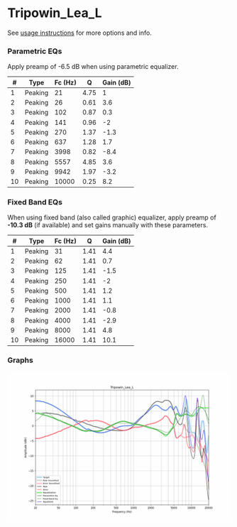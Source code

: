 # Tripowin_Lea_L
See [usage instructions](https://github.com/jaakkopasanen/AutoEq#usage) for more options and info.

### Parametric EQs
Apply preamp of -6.5 dB when using parametric equalizer.

|   # | Type    |   Fc (Hz) |    Q |   Gain (dB) |
|-----|---------|-----------|------|-------------|
|   1 | Peaking |        21 | 4.75 |         1   |
|   2 | Peaking |        26 | 0.61 |         3.6 |
|   3 | Peaking |       102 | 0.87 |         0.3 |
|   4 | Peaking |       141 | 0.96 |        -2   |
|   5 | Peaking |       270 | 1.37 |        -1.3 |
|   6 | Peaking |       637 | 1.28 |         1.7 |
|   7 | Peaking |      3998 | 0.82 |        -8.4 |
|   8 | Peaking |      5557 | 4.85 |         3.6 |
|   9 | Peaking |      9942 | 1.97 |        -3.2 |
|  10 | Peaking |     10000 | 0.25 |         8.2 |

### Fixed Band EQs
When using fixed band (also called graphic) equalizer, apply preamp of **-10.3 dB** (if available) and set gains manually with these parameters.

|   # | Type    |   Fc (Hz) |    Q |   Gain (dB) |
|-----|---------|-----------|------|-------------|
|   1 | Peaking |        31 | 1.41 |         4.4 |
|   2 | Peaking |        62 | 1.41 |         0.7 |
|   3 | Peaking |       125 | 1.41 |        -1.5 |
|   4 | Peaking |       250 | 1.41 |        -2   |
|   5 | Peaking |       500 | 1.41 |         1.2 |
|   6 | Peaking |      1000 | 1.41 |         1.1 |
|   7 | Peaking |      2000 | 1.41 |        -0.8 |
|   8 | Peaking |      4000 | 1.41 |        -2.9 |
|   9 | Peaking |      8000 | 1.41 |         4.8 |
|  10 | Peaking |     16000 | 1.41 |        10.1 |

### Graphs
![](./Tripowin_Lea_L.png)
